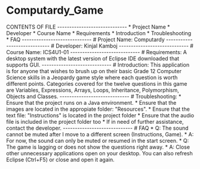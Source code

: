 # Computardy_Game
CONTENTS OF FILE ----------------------------- * Project Name * Developer * Course Name * Requirements * Introduction * Troubleshooting * FAQ ----------------------------- # Project Name: Computardy ----------------------------- # Developer: Kinjal Kamboj ----------------------------- # Course Name: ICS4U1-01 ----------------------------- # Requirements: A desktop system with the latest version of Eclipse IDE downloaded that supports GUI. ----------------------------- # Introduction: This application is for anyone that wishes to brush up on their basic Grade 12 Computer Science skills in a Jeopardy game style where each question is worth different points. Categories covered for the twelve questions in this game are Variables, Expressions, Arrays, Loops, Inheritance, Polymorphism, Objects and Classes. ----------------------------- # Troubleshooting:    * Ensure that the project runs on a Java environment.    * Ensure that the images are located in the appropiate folder: "Resources".    * Ensure that the text file: "Instructions" is located in the project folder    * Ensure that the audio file is included in the project folder too    * If in need of further assistance, contact the developer. ----------------------------- # FAQ    * Q: The sound cannot be muted after I move to a different screen (Instructions, Game).    * A: For now, the sound can only be muted or resumed in the start screen.      * Q: The game is lagging or does not show the questions right away.    * A: Close other unnecessary applications open on your desktop. You can also refresh Eclipse (Ctrl+F5) or close and open it again.
